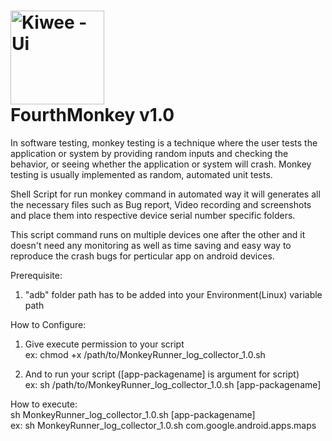 <img src="http://www.testingdiaries.com/wp-content/uploads/2014/10/AndroidMonkey.png" alt="Kiwee - Ui" style="width:150px;height:150px;" width="85px" height="100px"></br> FourthMonkey v1.0
===
In software testing, monkey testing is a technique where the user tests the application or system by providing random inputs and checking the behavior, or seeing whether the application or system will crash. Monkey testing is usually implemented as random, automated unit tests.

Shell Script for run monkey command in automated way it will generates all the necessary files such as Bug report, Video recording and screenshots and place them into respective device serial number specific folders.

This script command runs on multiple devices one after the other and it doesn't need any monitoring as well as time saving and easy way to reproduce the crash bugs for perticular app on android devices.

Prerequisite:

   1. "adb" folder path has to be added into your Environment(Linux) variable path      
       
How to Configure: 

   1. Give execute permission to your script<br/>
            ex:  chmod +x /path/to/MonkeyRunner_log_collector_1.0.sh

   2. And to run your script ([app-packagename] is argument for script)<br/>
             ex: sh /path/to/MonkeyRunner_log_collector_1.0.sh [app-packagename]
             
How to execute:  
      sh MonkeyRunner_log_collector_1.0.sh [app-packagename]  
      ex: sh MonkeyRunner_log_collector_1.0.sh com.google.android.apps.maps  
             
             




